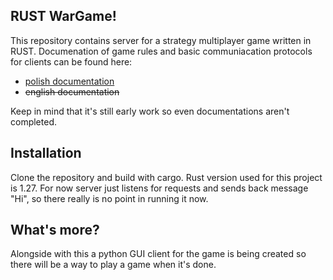 ## RUST WarGame!
This repository contains server for a strategy multiplayer game written in RUST.
Documenation of game rules and basic communiacation protocols for clients can be found here:

- [polish documentation](https://docs.google.com/document/d/1lOMBsphAH98Ix2NzKGOegy7sBxEMo3sUMsRfiVjzJsw/edit?usp=sharing)
- ~~english documentation~~

Keep in mind that it's still early work so even documentations aren't completed. 

## Installation
Clone the repository and build with cargo. Rust version used for this project is 1.27. 
For now server just listens for requests and sends back message "Hi", so there really is no point in running it now.

## What's more?
Alongside with this a python GUI client for the game is being created so there will be a way to play a game when it's done. 
